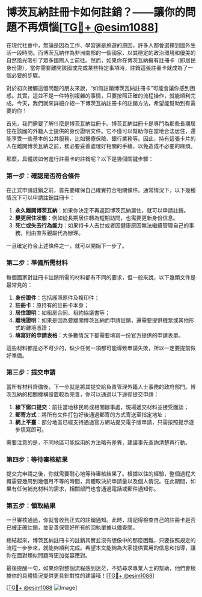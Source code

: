 # 博茨瓦納註冊卡如何註銷？——讓你的問題不再煩惱[[TG💪+ @esim1088](https://t.me/s/esim1088)]

在現代社會中，無論是因為工作、學習還是旅遊的原因，許多人都會選擇到國外生活一段時間。而博茨瓦納作為非洲南部的一個國家，以其穩定的政治環境和優美的自然風光吸引了眾多國際人士前往。然而，如果你在博茨瓦納擁有註冊卡（即居民身份證），當你需要離開該國或完成某些特定事項時，註銷這張註冊卡就成為了一個必要的步驟。

對於初次接觸這個問題的朋友來說，“如何註銷博茨瓦納註冊卡”可能會讓你感到困惑。其實，這並不是一件特別複雜的事情，只要按照正確的流程操作，就能順利完成。今天，我們就來詳細介紹一下博茨瓦納註冊卡的註銷方法，希望能幫助到有需要的你！

首先，我們需要了解什麼是博茨瓦納註冊卡。博茨瓦納註冊卡是專門為那些長期居住在該國的外籍人士提供的身份證明文件。它不僅可以幫助你在當地合法居住，還能享受一些基本的公共服務，比如醫療保險、銀行業務等。因此，持有這張卡片的人在離開博茨瓦納之前，務必要妥善處理好相關的手續，以免造成不必要的麻煩。

那麼，具體該如何進行註冊卡的註銷呢？以下是幾個關鍵步驟：

### 第一步：確認是否符合條件

在正式申請註銷之前，首先要確保自己確實符合相關條件。通常情況下，以下幾種情況下可以申請註銷註冊卡：

1. **永久離開博茨瓦納**：如果你決定不再返回博茨瓦納居住，就可以申請註銷。
2. **變更居住狀態**：例如從長期居住轉為短期訪問，也需要更新身份信息。
3. **死亡或失去行為能力**：如果持卡人去世或者因健康原因無法繼續管理自己的事務，則由直系親屬代為辦理。

一旦確定符合上述條件之一，就可以開始下一步了。

### 第二步：準備所需材料

每個國家對註冊卡註銷所需的材料都有不同的要求，但一般來說，以下幾類文件是最常見的：

1. **身份證件**：包括護照原件及複印件；
2. **註冊卡**：原持有的註冊卡本身；
3. **居住證明**：如租房合同、租約協議書等；
4. **離境證明**：如果是因為要離開博茨瓦納而申請註銷，還需要提供機票或其他形式的離境憑證；
5. **填寫好的申請表格**：大多數情況下都需要填寫一份官方提供的申請表單。

這些材料都是必不可少的，缺少任何一項都可能導致申請失敗，所以一定要提前做好準備。

### 第三步：提交申請

當所有材料齊備後，下一步就是將其提交給負責管理外籍人士事務的政府部門。博茨瓦納的相關機構設置較為完善，你可以通過以下途徑提交申請：

1. **線下窗口提交**：前往當地移民局或相關辦事處，現場遞交材料並接受面談；
2. **郵寄方式**：將所有文件打包好後通過郵寄的方式寄送至指定地址；
3. **網上平臺**：部分地區已經支持通過官方網站提交電子版申請，只需按照提示逐步填寫即可。

需要注意的是，不同地區可能採用的方法略有差異，建議事先查詢清楚再行動。

### 第四步：等待審核結果

提交完申請之後，你就需要耐心地等待審核結果了。根據以往的經驗，整個過程大概需要幾周到幾個月不等的時間，具體取決於申請量以及個人情況。在此期間，如果有任何補充材料的需求，相關部門也會通過電話或郵件通知你。

### 第五步：領取結果

一旦審核通過，你就會收到正式的註銷通知。此時，請記得檢查自己的註冊卡是否已被正確註銷，並妥善保管好所有的回執單據以備查閱。

總結起來，博茨瓦納註冊卡的註銷其實並沒有想像中的那麼困難，只要按照規定的流程一步步來，就能夠順利完成。希望本文能夠為大家提供實用的信息和指導，讓你在面對類似問題時更加從容應對。

最後提醒一句，如果你對整個流程感到迷茫，不妨尋求專業人士的幫助，他們會根據你的具體情況提供更具針對性的建議哦！[[TG💪+ @esim1088](https://t.me/s/esim1088)]

[[TG💪+ @esim1088](https://t.me/s/esim1088) ![Image](https://i.postimg.cc/4NQfJmqS/Snipaste-2025-05-13-00-14-12.png)]